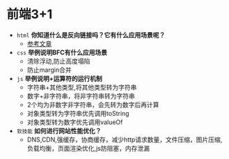 # 前端3+1
- `html` **你知道什么是反向链接吗？它有什么应用场景呢？**
    - [参考文章](https://www.batmanit.com/p/265.html)
- `css` **举例说明BFC有什么应用场景**
    - 清除浮动,防止高度塌陷
    - 防止margin合并
- `js` **举例说明+运算符的运行机制**
    - 字符串+其他类型,将其他类型转为字符串
    - 数字+非字符串，将非字符串转为字符串
    - 2个均为非数字非字符串，会先转为数字后再计算
    - 对象类型转为字符串优先调用toString
    - 对象类型转为数字优先调用valueOf
- `软技能` **如何进行网站性能优化？**
    - DNS,CDN,强缓存，协商缓存，减少http请求数量，文件压缩，图片压缩,负载均衡，页面渲染优化,js防阻塞，内存泄漏